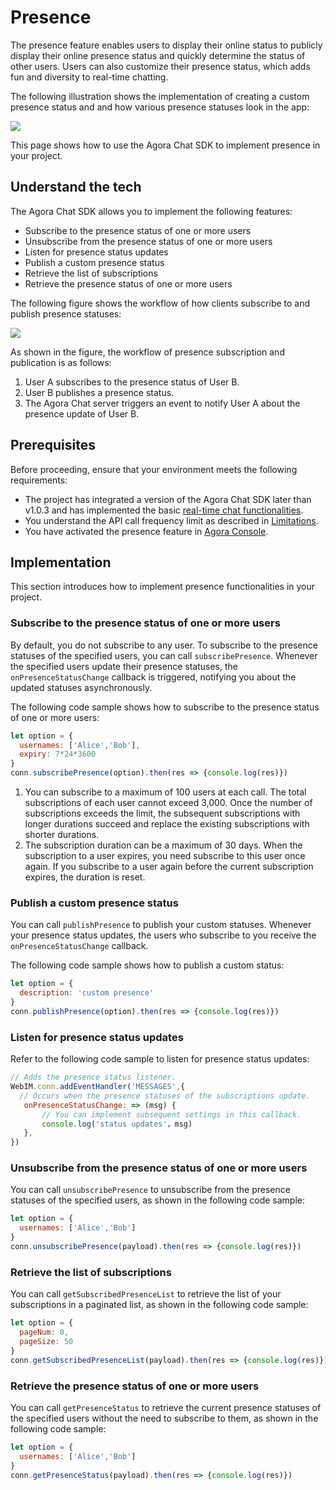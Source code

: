# Presence

The presence feature enables users to display their online status to publicly display their online presence status and quickly determine the status of other users. Users can also customize their presence status, which adds fun and diversity to real-time chatting.

The following illustration shows the implementation of creating a custom presence status and and how various presence statuses look in the app:

![](https://web-cdn.agora.io/docs-files/1655302111155)

This page shows how to use the Agora Chat SDK to implement presence in your project.


## Understand the tech

The Agora Chat SDK allows you to implement the following features:

- Subscribe to the presence status of one or more users
- Unsubscribe from the presence status of one or more users
- Listen for presence status updates
- Publish a custom presence status
- Retrieve the list of subscriptions
- Retrieve the presence status of one or more users

The following figure shows the workflow of how clients subscribe to and publish presence statuses:

![](https://web-cdn.agora.io/docs-files/1655308138447)

As shown in the figure, the workflow of presence subscription and publication is as follows:

1. User A subscribes to the presence status of User B.
2. User B publishes a presence status.
3. The Agora Chat server triggers an event to notify User A about the presence update of User B.


## Prerequisites

Before proceeding, ensure that your environment meets the following requirements:

- The project has integrated a version of the Agora Chat SDK later than v1.0.3 and has implemented the basic [real-time chat functionalities](./agora_chat_get_started_web).
- You understand the API call frequency limit as described in [Limitations](./agora_chat_limitation).
- You have activated the presence feature in [Agora Console](http://console.staging.agora.io/).


## Implementation

This section introduces how to implement presence functionalities in your project.

### Subscribe to the presence status of one or more users

By default, you do not subscribe to any user. To subscribe to the presence statuses of the specified users, you can call `subscribePresence`. Whenever the specified users update their presence statuses, the `onPresenceStatusChange` callback is triggered, notifying you about the updated statuses asynchronously.

The following code sample shows how to subscribe to the presence status of one or more users:

```javascript
let option = {
  usernames: ['Alice','Bob'],
  expiry: 7*24*3600
}
conn.subscribePresence(option).then(res => {console.log(res)})
```

<div class="alert info"><ol><li>You can subscribe to a maximum of 100 users at each call. The total subscriptions of each user cannot exceed 3,000. Once the number of subscriptions exceeds the limit, the subsequent subscriptions with longer durations succeed and replace the existing subscriptions with shorter durations.<li>The subscription duration can be a maximum of 30 days. When the subscription to a user expires, you need subscribe to this user once again. If you subscribe to a user again before the current subscription expires, the duration is reset.</ol></div>


### Publish a custom presence status

You can call `publishPresence` to publish your custom statuses. Whenever your presence status updates, the users who subscribe to you receive the `onPresenceStatusChange` callback.

The following code sample shows how to publish a custom status:

```javascript
let option = {
  description: 'custom presence'
}
conn.publishPresence(option).then(res => {console.log(res)})
```


### Listen for presence status updates

Refer to the following code sample to listen for presence status updates:

```javascript
// Adds the presence status listener.
WebIM.conn.addEventHandler('MESSAGES',{
  // Occurs when the presence statuses of the subscriptions update.
   onPresenceStatusChange: => (msg) {
       // You can implement subsequent settings in this callback.
   	   console.log('status updates'，msg) 
   }, 
})
```

### Unsubscribe from the presence status of one or more users

You can call `unsubscribePresence` to unsubscribe from the presence statuses of the specified users, as shown in the following code sample:

```javascript
let option = {
  usernames: ['Alice','Bob']
}
conn.unsubscribePresence(payload).then(res => {console.log(res)})
```

### Retrieve the list of subscriptions

You can call `getSubscribedPresenceList` to retrieve the list of your subscriptions in a paginated list, as shown in the following code sample:

```javascript
let option = {
  pageNum: 0,
  pageSize: 50
}
conn.getSubscribedPresenceList(payload).then(res => {console.log(res)})
```

### Retrieve the presence status of one or more users

You can call `getPresenceStatus` to retrieve the current presence statuses of the specified users without the need to subscribe to them, as shown in the following code sample:

```javascript
let option = {
  usernames: ['Alice','Bob']
}
conn.getPresenceStatus(payload).then(res => {console.log(res)})
```
